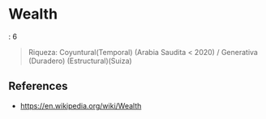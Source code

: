 # Wealth

: 6

> Riqueza: Coyuntural(Temporal)  (Arabia Saudita < 2020)  / Generativa (Duradero) (Estructural)(Suiza)
> 

## References

- https://en.wikipedia.org/wiki/Wealth